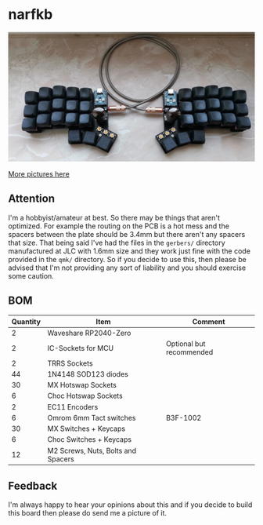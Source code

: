 # narfkb


![narfkb](pictures/narfkb.jpg)

[More pictures here](https://imgur.com/a/LNFxImS)


## Attention

I'm a hobbyist/amateur at best. So there may be things that aren't optimized. For example the routing on the PCB is a hot mess
and the spacers between the plate should be 3.4mm but there aren't any spacers that size. That being said I've had the files
in the `gerbers/` directory manufactured at JLC with 1.6mm size and they work just fine with the code provided in the `qmk/`
directory. So if you decide to use this, then please be advised that I'm not providing any sort of liability and you should
exercise some caution.

## BOM

| Quantity  | Item                               | Comment                  |
| --------- | ---------------------------------- | ------------------------ |
| 2         | Waveshare RP2040-Zero              |                          |
| 2         | IC-Sockets for MCU                 | Optional but recommended |
| 2         | TRRS Sockets                       |                          |
| 44        | 1N4148 SOD123 diodes               |                          |
| 30        | MX Hotswap Sockets                 |                          |
| 6         | Choc Hotswap Sockets               |                          |
| 2         | EC11 Encoders                      |                          |
| 6         | Omrom 6mm Tact switches            | B3F-1002                 |
| 30        | MX Switches + Keycaps              |                          |
| 6         | Choc Switches + Keycaps            |                          |
| 12        | M2 Screws, Nuts, Bolts and Spacers |                          |


## Feedback

I'm always happy to hear your opinions about this and if you decide to build this board then please do send me a picture of it.
